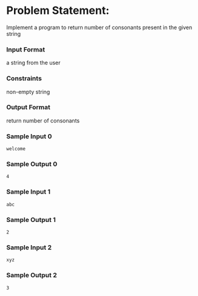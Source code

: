 # Problem Statement:

Implement a program to return number of consonants present in the given string

### Input Format

a string from the user

### Constraints

non-empty string

### Output Format

return number of consonants

### Sample Input 0
```
welcome
```
### Sample Output 0
```
4
```
### Sample Input 1
```
abc
```
### Sample Output 1
```
2
```
### Sample Input 2
```
xyz
```
### Sample Output 2
```
3
```
